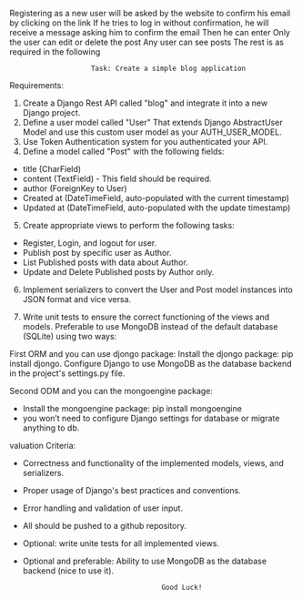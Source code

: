 
Registering as a new user will be asked by the website to confirm his email by clicking on the link
If he tries to log in without confirmation, he will receive a message asking him to confirm the email
Then he can enter
Only the user can edit or delete the post
Any user can see posts
The rest is as required in the following


                        Task: Create a simple blog application
Requirements:
1. Create a Django Rest API called "blog" and integrate it into a new Django
project.
2. Define a user model called "User" That extends Django AbstractUser Model
and use this custom user model as your AUTH_USER_MODEL.
3. Use Token Authentication system for you authenticated your API.
4. Define a model called "Post" with the following fields:

- title (CharField)
- content (TextField) - This field should be required.
- author (ForeignKey to User)
- Created at (DateTimeField, auto-populated with the current timestamp)
- Updated at (DateTimeField, auto-populated with the update timestamp)

5. Create appropriate views to perform the following tasks:
- Register, Login, and logout for user.
- Publish post by specific user as Author.
- List Published posts with data about Author.
- Update and Delete Published posts by Author only.

6. Implement serializers to convert the User and Post model instances into JSON
format and vice versa.


7. Write unit tests to ensure the correct functioning of the views and models.
Preferable to use MongoDB instead of the default database (SQLite) using two ways:

First ORM and you can use djongo package:
Install the djongo package: pip install djongo.
Configure Django to use MongoDB as the database backend in the project's settings.py
file.


Second ODM and you can the mongoengine package:
- Install the mongoengine package: pip install mongoengine
- you won’t need to configure Django settings for database or migrate anything to db.


valuation Criteria:

- Correctness and functionality of the implemented models, views, and serializers.
- Proper usage of Django's best practices and conventions.
- Error handling and validation of user input.
- All should be pushed to a github repository.
- Optional: write unite tests for all implemented views.
- Optional and preferable: Ability to use MongoDB as the database backend (nice to use it).
                            
                            
                                        Good Luck!
